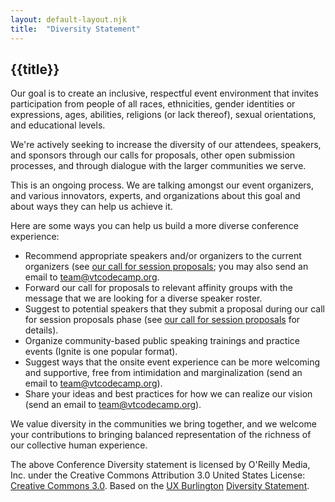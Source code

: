 ```yaml
---
layout: default-layout.njk
title:  "Diversity Statement"
---
```


<section class="main" >
<div class="section-content">

# {{title}}

Our goal is to create an inclusive, respectful event environment that invites participation from people of all races, ethnicities, gender identities or expressions, ages, abilities, religions (or lack thereof), sexual orientations, and educational levels.

We're actively seeking to increase the diversity of our attendees, speakers, and sponsors through our calls for proposals, other open submission processes, and through dialogue with the larger communities we serve.

This is an ongoing process. We are talking amongst our event organizers, and various innovators, experts, and organizations about this goal and about ways they can help us achieve it.

Here are some ways you can help us build a more diverse conference experience:

* Recommend appropriate speakers and/or organizers to the current organizers (see [our call for session proposals](http://vtcodecamp.org/#speak); you may also send an email to [team@vtcodecamp.org](mailto:team@vtcodecamp.org).
* Forward our call for proposals to relevant affinity groups with the message that we are looking for a diverse speaker roster.
* Suggest to potential speakers that they submit a proposal during our call for session proposals phase (see [our call for session proposals](http://vtcodecamp.org/#speak) for details).
* Organize community-based public speaking trainings and practice events (Ignite is one popular format).
* Suggest ways that the onsite event experience can be more welcoming and supportive, free from intimidation and marginalization (send an email to [team@vtcodecamp.org](mailto:team@vtcodecamp.org)).
* Share your ideas and best practices for how we can realize our vision (send an email to [team@vtcodecamp.org](mailto:team@vtcodecamp.org)).

We value diversity in the communities we bring together, and we welcome your contributions to bringing balanced representation of the richness of our collective human experience.

The above Conference Diversity statement is licensed by O'Reilly Media, Inc. under the Creative Commons Attribution 3.0 United States License: [Creative Commons 3.0](http://creativecommons.org/licenses/by/3.0/us/). Based on the [UX Burlington](http://uxburlington.com/) [Diversity Statement](http://uxburlington.com/diversity/).

</div>
</section>